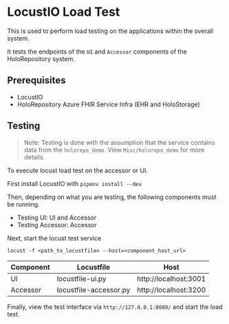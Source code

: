 # LocustIO Load Test
This is used to perform load testing on the applications within the overall system.

It tests the endpoints of the `UI` and `Accessor` components of the HoloRepository system.

## Prerequisites
- LocustIO
- HoloRepository Azure FHIR Service Infra (EHR and HoloStorage)

## Testing
> Note: Testing is done with the assumption that the service contains data from the `holorepo_demo`. View `Misc/holorepo_demo` for more details.

To execute locust load test on the accessor or UI.

First install LocustIO with `pipenv install --dev`

Then, depending on what you are testing, the following components must be running.
- Testing UI: UI and Accessor
- Testing Accessor: Accessor

Next, start the locust test service

```
locust -f <path_to_locustfile> --host=<component_host_url>
```

| Component | Locustfile             | Host                  |
|-----------|------------------------|-----------------------|
| UI        | locustfile-ui.py       | http://localhost:3001 |
| Accessor  | locustfile-accessor.py | http://localhost:3200 |

Finally, view the test interface via `http://127.0.0.1:8089/` and start the load test.

